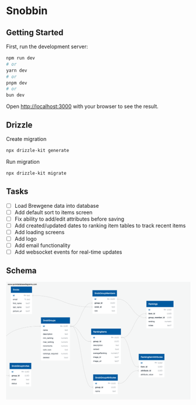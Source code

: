 # Snobbin

## Getting Started

First, run the development server:

```bash
npm run dev
# or
yarn dev
# or
pnpm dev
# or
bun dev
```

Open [http://localhost:3000](http://localhost:3000) with your browser to see the result.

## Drizzle

Create migration

```bash
npx drizzle-kit generate
```

Run migration

```bash
npx drizzle-kit migrate
```

## Tasks

- [ ] Load Brewgene data into database
- [ ] Add default sort to items screen
- [ ] Fix ability to add/edit attributes before saving
- [ ] Add created/updated dates to ranking item tables to track recent items
- [ ] Add loading screens
- [ ] Add logo
- [ ] Add email functionality
- [ ] Add websocket events for real-time updates

## Schema

![DB Schema](/docs/QuickDBD-export.png)
